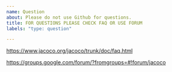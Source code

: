 ```yaml
---
name: Question
about: Please do not use Github for questions.
title: FOR QUESTIONS PLEASE CHECK FAQ OR USE FORUM
labels: "type: question"

---
```


https://www.jacoco.org/jacoco/trunk/doc/faq.html

https://groups.google.com/forum/?fromgroups=#!forum/jacoco
